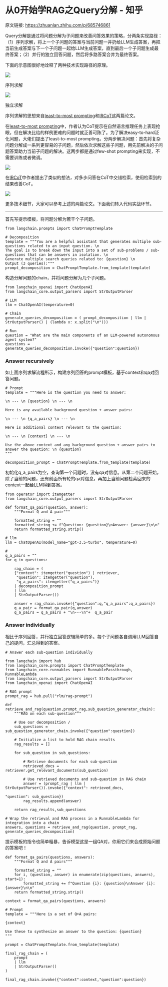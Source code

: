 # 从0开始学RAG之Query分解 - 知乎

原文链接: https://zhuanlan.zhihu.com/p/685746861



Query分解是通过将问题分解为子问题来改善问答效果的策略，分两条实现路径：（1）序列求解，将上一个子问题的答案与当前问题一并扔给LLM生成答案，再把当前生成答案与下一个子问题一起给LLM生成答案，直到最后一个子问题生成最终答案；（2）并行的独立回答问题，然后将多路答案合并为最终答案。

下面的示意图很好地诠释了两种技术实现路径的原理。

![](images/84c5abe6bd7de0d85678c3ded6d1dc8f.jpg)

序列求解

![](images/c0450618f8e00b5111275296316512fb.jpg)

独立求解

序列求解的思想来自[least-to-most prompting](https://link.zhihu.com/?target=https%3A//arxiv.org/pdf/2205.10625.pdf)和[IRCoT](https://link.zhihu.com/?target=https%3A//arxiv.org/pdf/2212.10509.pdf)这两篇论文。

在[least-to-most prompting](https://link.zhihu.com/?target=https%3A//arxiv.org/pdf/2205.10625.pdf)中，作者认为CoT提示在自然语言推理任务上表现抢眼，但在解决比给的样例更难的问题时就乏善可陈了。为了解决easy-to-hard泛化问题，大佬们提出了least-to-most prompting。分两步解决问题：首先将复杂问题分解成一系列更容易的子问题，然后依次求解这些子问题，用先前解决的子问题答案助力当前子问题的解决。这两步都是通过few-shot prompting来实现，不需要训练或者微调。

![](images/d43ee255c8069b3a77f83a6130539e37.jpg)

在[IRCoT](https://link.zhihu.com/?target=https%3A//arxiv.org/pdf/2212.10509.pdf)中作者提出了类似的想法，对多步问答在CoT中交错检索，使用检索到的结果改善CoT。

![](images/3ec7d7a8f7d51e376196a357c97ad3fe.jpg)

更多技术细节，大家可以参考上述的两篇论文。下面我们转入代码实战环节。

---

首先写提示模板，将问题分解为若干个子问题。

```
from langchain.prompts import ChatPromptTemplate

# Decomposition
template = """You are a helpful assistant that generates multiple sub-questions related to an input question. \n
The goal is to break down the input into a set of sub-problems / sub-questions that can be answers in isolation. \n
Generate multiple search queries related to: {question} \n
Output (3 queries):"""
prompt_decomposition = ChatPromptTemplate.from_template(template)
```

构造分解问题的chain，并将问题分解为几个子问题。

```
from langchain_openai import ChatOpenAI
from langchain_core.output_parsers import StrOutputParser

# LLM
llm = ChatOpenAI(temperature=0)

# Chain
generate_queries_decomposition = ( prompt_decomposition | llm | StrOutputParser() | (lambda x: x.split("\n")))

# Run
question = "What are the main components of an LLM-powered autonomous agent system?"
questions = generate_queries_decomposition.invoke({"question":question})
```
### Answer recursively

如上面序列求解流程所示，构建序列回答的prompt模板，基于context和qa对回答问题。

```
# Prompt
template = """Here is the question you need to answer:

\n --- \n {question} \n --- \n

Here is any available background question + answer pairs:

\n --- \n {q_a_pairs} \n --- \n

Here is additional context relevant to the question: 

\n --- \n {context} \n --- \n

Use the above context and any background question + answer pairs to answer the question: \n {question}
"""

decomposition_prompt = ChatPromptTemplate.from_template(template)
```

初始化q\_a\_pairs为空，查询第一个问题时，没有qa对信息。从第二个问题开始，除了当前的问题，还有前面所有轮的qa对信息，再加上当前问题检索回来的context一起给LLM得到答案。

```
from operator import itemgetter
from langchain_core.output_parsers import StrOutputParser

def format_qa_pair(question, answer):
    """Format Q and A pair"""
    
    formatted_string = ""
    formatted_string += f"Question: {question}\nAnswer: {answer}\n\n"
    return formatted_string.strip()

# llm
llm = ChatOpenAI(model_name="gpt-3.5-turbo", temperature=0)

# 
q_a_pairs = ""
for q in questions:
    
    rag_chain = (
    {"context": itemgetter("question") | retriever, 
     "question": itemgetter("question"),
     "q_a_pairs": itemgetter("q_a_pairs")} 
    | decomposition_prompt
    | llm
    | StrOutputParser())

    answer = rag_chain.invoke({"question":q,"q_a_pairs":q_a_pairs})
    q_a_pair = format_qa_pair(q,answer)
    q_a_pairs = q_a_pairs + "\n---\n"+  q_a_pair
```
### Answer individually

相比于序列回答，并行独立回答逻辑简单的多。每个子问题各自调用LLM回答自己的提问，汇总得到的答案。

```
# Answer each sub-question individually 

from langchain import hub
from langchain_core.prompts import ChatPromptTemplate
from langchain_core.runnables import RunnablePassthrough, RunnableLambda
from langchain_core.output_parsers import StrOutputParser
from langchain_openai import ChatOpenAI

# RAG prompt
prompt_rag = hub.pull("rlm/rag-prompt")

def retrieve_and_rag(question,prompt_rag,sub_question_generator_chain):
    """RAG on each sub-question"""
    
    # Use our decomposition / 
    sub_questions = sub_question_generator_chain.invoke({"question":question})
    
    # Initialize a list to hold RAG chain results
    rag_results = []
    
    for sub_question in sub_questions:
        
        # Retrieve documents for each sub-question
        retrieved_docs = retriever.get_relevant_documents(sub_question)
        
        # Use retrieved documents and sub-question in RAG chain
        answer = (prompt_rag | llm | StrOutputParser()).invoke({"context": retrieved_docs, 
                                                                "question": sub_question})
        rag_results.append(answer)
    
    return rag_results,sub_questions

# Wrap the retrieval and RAG process in a RunnableLambda for integration into a chain
answers, questions = retrieve_and_rag(question, prompt_rag, generate_queries_decomposition)
```

提示模板的指令也简单粗暴，告诉模型这是一组QA对，你用它们来合成原始问题的答案吧！

```
def format_qa_pairs(questions, answers):
    """Format Q and A pairs"""
    
    formatted_string = ""
    for i, (question, answer) in enumerate(zip(questions, answers), start=1):
        formatted_string += f"Question {i}: {question}\nAnswer {i}: {answer}\n\n"
    return formatted_string.strip()

context = format_qa_pairs(questions, answers)

# Prompt
template = """Here is a set of Q+A pairs:

{context}

Use these to synthesize an answer to the question: {question}
"""

prompt = ChatPromptTemplate.from_template(template)

final_rag_chain = (
    prompt
    | llm
    | StrOutputParser()
)

final_rag_chain.invoke({"context":context,"question":question})
```
